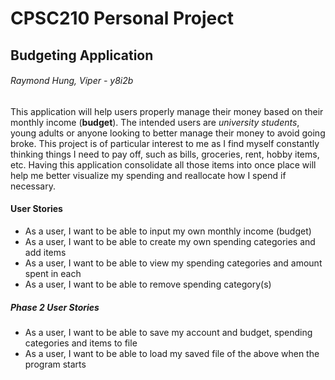 # CPSC210 Personal Project

## Budgeting Application

###### Raymond Hung, Viper - y8i2b


This application will help users properly manage their money based on their monthly income (**budget**). 
The intended users are *university students*, young adults or anyone looking to better manage their money to 
avoid going broke. This project is of particular interest to me as I find myself constantly thinking things I need to
pay off, such as bills, groceries, rent, hobby items, etc. Having this application consolidate all those items into
once place will help me better visualize my spending and reallocate how I spend if necessary.

#### User Stories

- As a user, I want to be able to input my own monthly income (budget)
- As a user, I want to be able to create my own spending categories and add items
- As a user, I want to be able to view my spending categories and amount spent in each
- As a user, I want to be able to remove spending category(s)

##### Phase 2 User Stories

- As a user, I want to be able to save my account and budget, spending categories and items to file
- As a user, I want to be able to load my saved file of the above when the program starts

